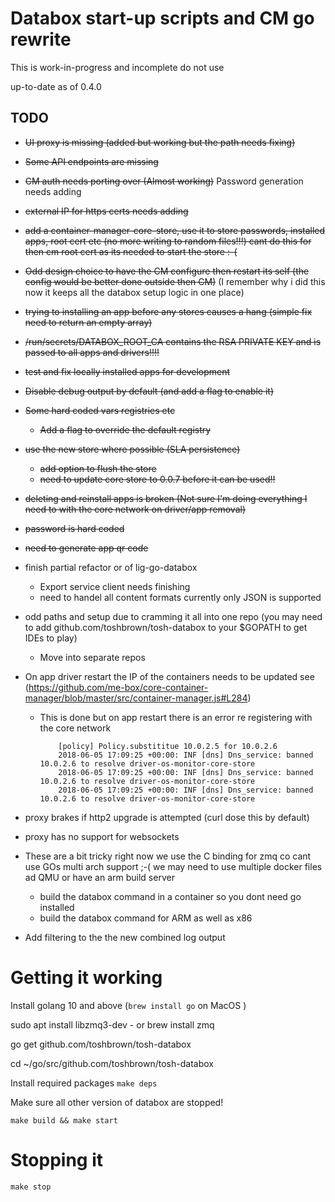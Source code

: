 # Databox start-up scripts and CM go rewrite

This is work-in-progress and incomplete do not use

up-to-date as of 0.4.0

## TODO

- ~~UI proxy is missing (added but working but the path needs fixing)~~
- ~~Some API endpoints are missing~~
- ~~CM auth needs porting over (Almost working)~~ Password generation needs adding
- ~~external IP for https certs needs adding~~
- ~~add a container-manager-core-store, use it to store passwords, installed apps, root cert etc (no more writing to random files!!!) cant do this for then cm root cert as its needed to start the store :-(~~
- ~~Odd design choice to have the CM configure then restart its self (the config would be better done outside then CM)~~ (I remember why i did this now it keeps all the databox setup logic in one place)
- ~~trying to installing an app before any stores causes a hang (simple fix need to return an empty array)~~
- ~~/run/secrets/DATABOX_ROOT_CA contains the RSA PRIVATE KEY and is passed to all apps and drivers!!!!~~
- ~~test and fix locally installed apps for development~~
- ~~Disable debug output by default (and add a flag to enable it)~~

- ~~Some hard coded vars registries etc~~
  - ~~Add a flag to override the default registry~~

- ~~use the new store where possible (SLA persistence)~~
  - ~~add option to flush the store~~
  - ~~need to update core store to 0.0.7 before it can be used!!~~

- ~~deleting and reinstall apps is broken (Not sure I'm doing everything I need to with the core network on driver/app removal)~~

- ~~password is hard coded~~
- ~~need to generate app qr code~~

- finish partial refactor or of lig-go-databox
  - Export service client needs finishing
  - need to handel all content formats currently only JSON is supported

- odd paths and setup due to cramming it all into one repo (you may need to add github.com/toshbrown/tosh-databox to your $GOPATH to get IDEs to play)
  - Move into separate repos

- On app driver restart the IP of the containers needs to be updated see (https://github.com/me-box/core-container-manager/blob/master/src/container-manager.js#L284)
  - This is done but on app restart there is an error re registering with the core network
    ```
        [policy] Policy.substititue 10.0.2.5 for 10.0.2.6
        2018-06-05 17:09:25 +00:00: INF [dns] Dns_service: banned 10.0.2.6 to resolve driver-os-monitor-core-store
        2018-06-05 17:09:25 +00:00: INF [dns] Dns_service: banned 10.0.2.6 to resolve driver-os-monitor-core-store
        2018-06-05 17:09:25 +00:00: INF [dns] Dns_service: banned 10.0.2.6 to resolve driver-os-monitor-core-store
    ```


- proxy brakes if http2 upgrade is attempted (curl dose this by default)
- proxy has no support for websockets



- These are a bit tricky right now we use the C binding for zmq co cant use GOs multi arch support ;-( we may need to use multiple docker files ad QMU or have an arm build server
  - build the databox command in a container so you dont need go installed
  - build the databox command for ARM as well as x86

- Add filtering to the the new combined log output


# Getting it working

Install golang 10 and above (`brew install go` on MacOS )

sudo apt install libzmq3-dev - or brew install zmq

go get github.com/toshbrown/tosh-databox

cd ~/go/src/github.com/toshbrown/tosh-databox

Install required packages
```make deps```

Make sure all other version of databox are stopped!

```make build && make start```

# Stopping it

```make stop```